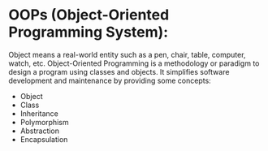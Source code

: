 # OOPs (Object-Oriented Programming System):

Object means a real-world entity such as a pen, chair, table, computer, watch, etc. Object-Oriented Programming is a methodology or paradigm to design a program using classes and objects. It simplifies software development and maintenance by providing some concepts:
* Object
* Class
* Inheritance
* Polymorphism
* Abstraction
* Encapsulation


